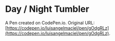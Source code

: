 # Day / Night Tumbler

A Pen created on CodePen.io. Original URL: [https://codepen.io/luisangelmaciel/pen/gOdgRLz](https://codepen.io/luisangelmaciel/pen/gOdgRLz).

